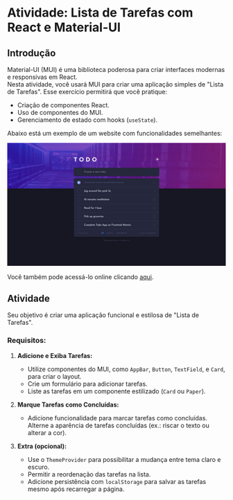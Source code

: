 # Atividade: Lista de Tarefas com React e Material-UI  

## Introdução  
Material-UI (MUI) é uma biblioteca poderosa para criar interfaces modernas e responsivas em React.  
Nesta atividade, você usará MUI para criar uma aplicação simples de "Lista de Tarefas". Esse exercício permitirá que você pratique:  
- Criação de componentes React.  
- Uso de componentes do MUI.  
- Gerenciamento de estado com hooks (`useState`).  

Abaixo está um exemplo de um website com funcionalidades semelhantes: 

![Exemplo de Lista de Tarefas](./public/todo-app-dark-mode.png)  

Você também pode acessá-lo online clicando [aqui](https://dev-david-alves.github.io/A-Todo-App-with-reordering/).

## Atividade  
Seu objetivo é criar uma aplicação funcional e estilosa de "Lista de Tarefas".  

### Requisitos:  
1. **Adicione e Exiba Tarefas:**  
   - Utilize componentes do MUI, como `AppBar`, `Button`, `TextField`, e `Card`, para criar o layout.  
   - Crie um formulário para adicionar tarefas.  
   - Liste as tarefas em um componente estilizado (`Card` ou `Paper`).  

2. **Marque Tarefas como Concluídas:**  
   - Adicione funcionalidade para marcar tarefas como concluídas. Alterne a aparência de tarefas concluídas (ex.: riscar o texto ou alterar a cor).  

4. **Extra (opcional):**  
   - Use o `ThemeProvider` para possibilitar a mudança entre tema claro e escuro.  
   - Permitir a reordenação das tarefas na lista.
   - Adicione persistência com `localStorage` para salvar as tarefas mesmo após recarregar a página.  